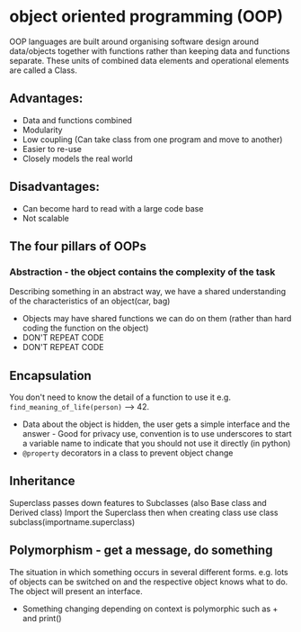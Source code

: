 # object oriented programming (OOP)
OOP languages are built around organising software design around data/objects together with functions rather than keeping data and functions separate. These units of combined data elements and operational elements are called a Class.

## Advantages:
- Data and functions combined 
- Modularity 
- Low coupling (Can take class from one program and move to another)
- Easier to re-use 
- Closely models the real world

## Disadvantages:
- Can become hard to read with a large code base
- Not scalable 

## The four pillars of OOPs

### Abstraction - the object contains the complexity of the task
Describing something in an abstract way, we have a shared understanding of the characteristics of an object(car, bag)  
- Objects may have shared functions we can do on them (rather than hard coding the function on the object)
- DON'T REPEAT CODE
- DON'T REPEAT CODE

## Encapsulation
You don't need to know the detail of a function to use it e.g. `find_meaning_of_life(person)` --> 42. 
- Data about the object is hidden, the user gets a simple interface and the answer - Good for privacy use, convention is to use underscores to start a variable name to indicate that you should not use it directly (in python)
- `@property` decorators in a class to prevent object change

## Inheritance
Superclass passes down features to Subclasses (also Base class and Derived class)
Import the Superclass then when creating class use class subclass(importname.superclass)

## Polymorphism - get a message, do something
The situation in which something occurs in several different forms. e.g. lots of objects can be switched on and the respective object knows what to do. The object will present an interface.
- Something changing depending on context is polymorphic such as + and print()